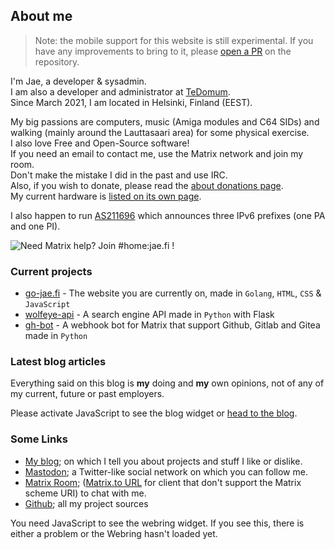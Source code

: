 ## About me

> Note: the mobile support for this website is still experimental.
> If you have any improvements to bring to it, please [open a PR](https://github.com/Jaedotmoe/go-jae.fi) on the repository.

I'm Jae, a developer & sysadmin.  
I am also a developer and administrator at [TeDomum](https://tedomum.net).  
Since March 2021, I am located in Helsinki, Finland (EEST).

My big passions are computers, music (Amiga modules and C64 SIDs) and walking (mainly around the Lauttasaari area) for some physical exercise.  
I also love Free and Open-Source software!  
If you need an email to contact me, use the Matrix network and join my room.  
Don't make the mistake I did in the past and use IRC.  
Also, if you wish to donate, please read the [about donations page](/donation).  
My current hardware is [listed on its own page](/stuff).

I also happen to run [AS211696](/as) which announces three IPv6 prefixes (one PA and one PI).

<picture>
    <!-- <source type="image/avif" srcset="/assets/img/banners/matrix-help.avif" /> -->
    <source type="image/gif" srcset="/assets/img/banners/matrix-help.gif" />
    <img alt="Need Matrix help? Join #home:jae.fi !" data-src="/assets/img/banners/matrix-help.gif" />
</picture>

### Current projects

 - [go-jae.fi](https://github.com/Jaedotmoe/go-jae.fi) - The website you are currently on, made in `Golang`, `HTML`, `CSS` & `JavaScript`
 - [wolfeye-api](https://github.com/Jaedotmoe/wolfeye-api) - A search engine API made in `Python` with Flask
 - [gh-bot](https://github.com/Jaedotmoe/gh-bot) - A webhook bot for Matrix that support Github, Gitlab and Gitea made in `Python`

### Latest blog articles

Everything said on this blog is **my** doing and **my** own opinions, not of any of my current, future or past employers.

<noscript>
    Please activate JavaScript to see the blog widget or <a href="https://blog.jae.fi">head to the blog</a>.
</noscript>
<blog-widget url="https://blog.jae.fi/ghost/api/v3/content/posts/?key=9f1b72ce9feb4b52201cac0dc6&include=tags,authors&limit=5">
</blog-widget>
<script type="text/javascript" src="/assets/blog.js"></script>

### Some Links

 - [My blog](https://blog.jae.fi); on which I tell you about projects and stuff I like or dislike.
 - [Mastodon](https://mastodon.tedomum.net/@jae); a Twitter-like social network on which you can follow me.
 - [Matrix Room](matrix:r/home:jae.fi); ([Matrix.to URL](/matrixroom) for client that don't support the Matrix scheme URI)  to chat with me.
 - [Github](https://github.com/jaedotmoe); all my project sources

<noscript>
    You need JavaScript to see the webring widget.
</noscript>
<webring-css site="https://jae.fi">
    If you see this, there is either a problem or the Webring hasn't loaded yet.
</webring-css>
<script type="text/javascript" src="/assets/webring.js"></script>
